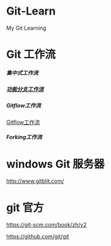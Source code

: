 # Git-Learn
My Git Learning

# Git 工作流
##### 集中式工作流
##### [功能分支工作流](https://xfzzmzj.github.io/Git-Learn/git-workflow-feature-branch-1.png)
##### Gitflow工作流  
[Gitflow工作流](https://xfzzmzj.github.io/Git-Learn/git-workflow-release-cycle-4maintenance.png)
##### Forking工作流

# windows Git 服务器  
http://www.gitblit.com/

# git 官方  
https://git-scm.com/book/zh/v2

https://github.com/git/git

